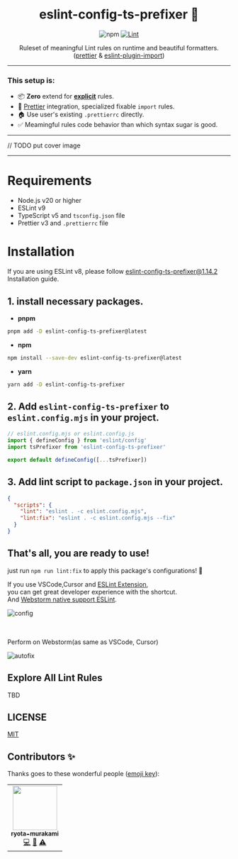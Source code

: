 <div align="center">
<h1>eslint-config-ts-prefixer 🌈</h1>

![npm](https://img.shields.io/npm/dm/eslint-config-ts-prefixer)
[![Lint](https://github.com/laststance/eslint-config-ts-prefixer/actions/workflows/lint.yml/badge.svg)](https://github.com/laststance/eslint-config-ts-prefixer/actions/workflows/lint.yml)

<p>Ruleset of meaningful Lint rules on runtime and beautiful formatters. (<a href="https://prettier.io/">prettier</a> & <a href="https://www.npmjs.com/package/eslint-plugin-import">eslint-plugin-import</a>)
</div>

---

### This setup is:

- 📦 **Zero** extend for [**explicit**](https://github.com/laststance/eslint-config-ts-prefixer/blob/main/eslint.config.mjs) rules.
- 💅 [Prettier](https://prettier.io/) integration, specialized fixable `import` rules.
- 🏠 Use user's existing `.prettierrc` directly.
- ✅ Meamingful rules code behavior than which syntax sugar is good.

---

// TODO put cover image

---

# Requirements

- Node.js v20 or higher
- ESLint v9
- TypeScript v5 and `tsconfig.json` file
- Prettier v3 and `.prettierrc` file

# Installation

If you are using ESLint v8, please follow [eslint-config-ts-prefixer@1.14.2](https://github.com/laststance/eslint-config-ts-prefixer/tree/1.14.2?tab=readme-ov-file#installation) Installation guide.

## 1. install necessary packages.

- **pnpm**

```bash
pnpm add -D eslint-config-ts-prefixer@latest
```

- **npm**

```bash
npm install --save-dev eslint-config-ts-prefixer@latest
```

- **yarn**

```bash
yarn add -D eslint-config-ts-prefixer
```

## 2. Add `eslint-config-ts-prefixer` to `eslint.config.mjs` in your project.

```js
// eslint.config.mjs or eslint.config.js
import { defineConfig } from 'eslint/config'
import tsPrefixer from 'eslint-config-ts-prefixer'

export default defineConfig([...tsPrefixer])
```

## 3. Add lint script to `package.json` in your project.

```json
{
  "scripts": {
    "lint": "eslint . -c eslint.config.mjs",
    "lint:fix": "eslint . -c eslint.config.mjs --fix"
  }
}
```

## That's all, you are ready to use!

just run `npm run lint:fix` to apply this package's configurations! 🎉

If you use VSCode,Cursor and [ESLint Extension](https://marketplace.visualstudio.com/items?itemName=dbaeumer.vscode-eslint),  
you can get great developer experience with the shortcut.  
And [Webstorm native support ESLint](https://www.jetbrains.com/help/webstorm/eslint.html#ws_eslint_configure_run_eslint_on_save).

<div align="left">
  <img src="./assets/extension.png" alt="config"/>
</div>

<br>
<br>

<div align="leftr">
  <p>Perform on Webstorm(as same as VSCode, Cursor)</p>
    <img src="./assets/autofix.gif" alt="autofix" />
</div>

## Explore All Lint Rules

TBD

## LICENSE

[MIT](https://opensource.org/license/mit/)

## Contributors ✨

Thanks goes to these wonderful people ([emoji key](https://allcontributors.org/docs/en/emoji-key)):

<!-- ALL-CONTRIBUTORS-LIST:START - Do not remove or modify this section -->
<!-- prettier-ignore-start -->
<!-- markdownlint-disable -->
<table>
  <tr>
    <td align="center"><a href="http://ryota-murakami.github.io/"><img src="https://avatars1.githubusercontent.com/u/5501268?s=400&u=7bf6b1580b95930980af2588ef0057f3e9ec1ff8&v=4?s=100" width="100px;" alt=""/><br /><sub><b>ryota-murakami</b></sub></a><br /><a href="https://github.com/laststance/create-react-app-vite/commits?author=ryota-murakami" title="Code">💻</a> <a href="https://github.com/laststance/create-react-app-vite/commits?author=ryota-murakami" title="Documentation">📖</a> <a href="https://github.com/laststance/create-react-app-vite/commits?author=ryota-murakami" title="Tests">⚠️</a></td>
  </tr>
</table>

<!-- markdownlint-restore -->
<!-- prettier-ignore-end -->

<!-- ALL-CONTRIBUTORS-LIST:END -->
